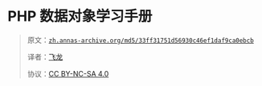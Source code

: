 # PHP 数据对象学习手册

> 原文：[`zh.annas-archive.org/md5/33ff31751d56930c46ef1daf9ca0ebcb`](https://zh.annas-archive.org/md5/33ff31751d56930c46ef1daf9ca0ebcb)
> 
> 译者：[飞龙](https://github.com/wizardforcel)
> 
> 协议：[CC BY-NC-SA 4.0](http://creativecommons.org/licenses/by-nc-sa/4.0/)